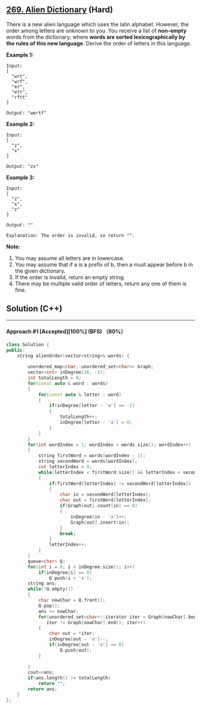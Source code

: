 ## [269. Alien Dictionary](https://leetcode.com/problems/alien-dictionary/) (Hard)

There is a new alien language which uses the latin alphabet. However, the order among letters are unknown to you. You receive a list of **non-empty** words from the dictionary, where **words are sorted lexicographically by the rules of this new language**. Derive the order of letters in this language.

  

**Example 1:**

  

```
Input:
[
  "wrt",
  "wrf",
  "er",
  "ett",
  "rftt"
]

Output: "wertf"
```

  

**Example 2:**

  

```
Input:
[
  "z",
  "x"
]

Output: "zx"
```

  

**Example 3:**

  

```
Input:
[
  "z",
  "x",
  "z"
] 

Output: "" 

Explanation: The order is invalid, so return "".
```

  

**Note:**

  

1. You may assume all letters are in lowercase.
2. You may assume that if a is a prefix of b, then a must appear before b in the given dictionary.
3. If the order is invalid, return an empty string.
4. There may be multiple valid order of letters, return any one of them is fine.

## Solution (C++)

------

#### Approach #1  [Accepted][100%] (BFS) （80%）

```c++
class Solution {
public:
    string alienOrder(vector<string>& words) {
        
        unordered_map<char, unordered_set<char>> Graph;
        vector<int> inDegree(26, -1);
        int totalLength = 0;
        for(const auto & word : words)
        {
            for(const auto & letter : word)
            {
                if(inDegree[letter - 'a'] == -1)
                {
                    totalLength++;
                    inDegree[letter - 'a'] = 0;
                }
            }
        }
        for(int wordIndex = 1; wordIndex < words.size(); wordIndex++)
        {
            string firstWord = words[wordIndex - 1];
            string secondWord = words[wordIndex];
            int letterIndex = 0;
            while(letterIndex < firstWord.size() && letterIndex < secondWord.size())
            {
                if(firstWord[letterIndex] != secondWord[letterIndex])
                {
                    char in = secondWord[letterIndex];
                    char out = firstWord[letterIndex];
                    if(Graph[out].count(in) == 0)
                    {
                        inDegree[in - 'a']++;
                        Graph[out].insert(in);
                    }
                    break;
                }
                letterIndex++;
            }
        }
        queue<char> Q;
        for(int i = 0; i < inDegree.size(); i++)
            if(inDegree[i] == 0)
                Q.push(i + 'a');
        string ans;
        while(!Q.empty())
        {
            char nowChar = Q.front();
            Q.pop();
            ans += nowChar;
            for(unordered_set<char>::iterator iter = Graph[nowChar].begin();
               iter != Graph[nowChar].end(); iter++)
            {
                char out = *iter;
                inDegree[out - 'a']--;
                if(inDegree[out - 'a'] == 0)
                    Q.push(out);
            }
            
        }
        cout<<ans;
        if(ans.length() != totalLength)
            return "";
        return ans;
    }
};
```



